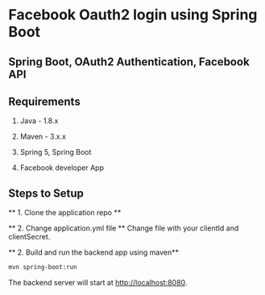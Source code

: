# Facebook Oauth2 login using Spring Boot

## Spring Boot, OAuth2 Authentication, Facebook API


## Requirements

1.  Java - 1.8.x

2.  Maven - 3.x.x

3.  Spring 5, Spring Boot

4.  Facebook developer App


## Steps to Setup

** 1. Clone the application repo **

** 2. Change application.yml file  **
 Change file with your clientId and clientSecret.

** 2. Build and run the backend app using maven**

```bash
mvn spring-boot:run
```

The backend server will start at <http://localhost:8080>.
